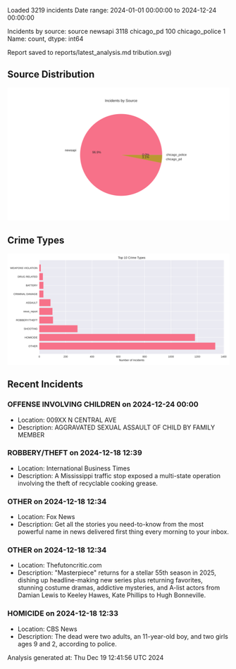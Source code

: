 
Loaded 3219 incidents
Date range: 2024-01-01 00:00:00 to 2024-12-24 00:00:00

Incidents by source:
source
newsapi           3118
chicago_pd         100
chicago_police       1
Name: count, dtype: int64

Report saved to reports/latest_analysis.md
tribution.svg)

## Source Distribution
![Source Distribution](images/source_distribution.svg)

## Crime Types
![Crime Types](images/crime_types.svg)

## Recent Incidents

### OFFENSE INVOLVING CHILDREN on 2024-12-24 00:00
- Location: 009XX N CENTRAL AVE
- Description: AGGRAVATED SEXUAL ASSAULT OF CHILD BY FAMILY MEMBER


### ROBBERY/THEFT on 2024-12-18 12:39
- Location: International Business Times
- Description: A Mississippi traffic stop exposed a multi-state operation involving the theft of recyclable cooking grease.


### OTHER on 2024-12-18 12:34
- Location: Fox News
- Description: Get all the stories you need-to-know from the most powerful name in news delivered first thing every morning to your inbox.


### OTHER on 2024-12-18 12:34
- Location: Thefutoncritic.com
- Description: "Masterpiece" returns for a stellar 55th season in 2025, dishing up headline-making new series plus returning favorites, stunning costume dramas, addictive mysteries, and A-list actors from Damian Lewis to Keeley Hawes, Kate Phillips to Hugh Bonneville.


### HOMICIDE on 2024-12-18 12:33
- Location: CBS News
- Description: The dead were two adults, an 11-year-old boy, and two girls ages 9 and 2, according to police.

Analysis generated at: Thu Dec 19 12:41:56 UTC 2024
